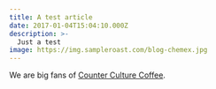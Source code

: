```yaml
---
title: A test article
date: 2017-01-04T15:04:10.000Z
description: >-
  Just a test
image: https://img.sampleroast.com/blog-chemex.jpg
---
```


We are big fans of [Counter Culture Coffee](https://counterculturecoffee.com).
